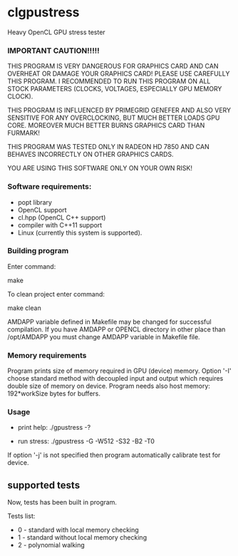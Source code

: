 clgpustress
===========

Heavy OpenCL GPU stress tester

### IMPORTANT CAUTION!!!!!

THIS PROGRAM IS VERY DANGEROUS FOR GRAPHICS CARD AND CAN OVERHEAT OR DAMAGE YOUR GRAPHICS CARD! PLEASE USE CAREFULLY
THIS PROGRAM. I RECOMMENDED TO RUN THIS PROGRAM ON ALL STOCK PARAMETERS (CLOCKS, VOLTAGES, ESPECIALLY GPU MEMORY CLOCK).

THIS PROGRAM IS INFLUENCED BY PRIMEGRID GENEFER AND ALSO VERY SENSITIVE FOR ANY OVERCLOCKING, BUT MUCH BETTER LOADS GPU CORE. MOREOVER MUCH BETTER BURNS GRAPHICS CARD THAN FURMARK!

THIS PROGRAM WAS TESTED ONLY IN RADEON HD 7850 AND CAN BEHAVES INCORRECTLY ON OTHER GRAPHICS CARDS.

YOU ARE USING THIS SOFTWARE ONLY ON YOUR OWN RISK!

### Software requirements:

- popt library
- OpenCL support
- cl.hpp (OpenCL C++ support)
- compiler with C++11 support
- Linux (currently this system is supported).

### Building program

Enter command:

make

To clean project enter command:

make clean

AMDAPP variable defined in Makefile may be changed for successful compilation. If you have AMDAPP or OPENCL directory
in other place than /opt/AMDAPP you must change AMDAPP variable in Makefile file.

### Memory requirements

Program prints size of memory required in GPU (device) memory.
Option '-I' choose standard method with decoupled input and output which requires
double size of memory on device.
Program needs also host memory: 192*workSize bytes for buffers.

### Usage

- print help: ./gpustress -?

- run stress: ./gpustress -G -W512 -S32 -B2 -T0

If option '-j' is not specified then program automatically calibrate test for device.

## supported tests

Now, tests has been built in program.

Tests list:

- 0 - standard with local memory checking
- 1 - standard without local memory checking
- 2 - polynomial walking
